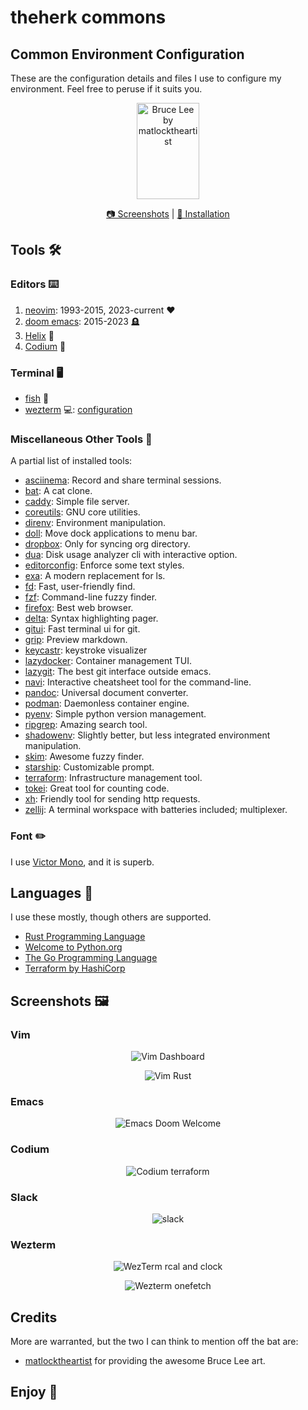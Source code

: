 # theherk commons
## Common Environment Configuration

These are the configuration details and files I use to configure my environment. Feel free to peruse if it suits you.

<p align="center"><img src="./img/bruce-matlocktheartist_200w.png" alt="Bruce Lee by matlocktheartist" width="100" height="154"/></p>

<p align="center"><a href="#screenshots"> 📷️ Screenshots</a> | <a href="./INSTALLATION.md"> 🚀 Installation</a></p>

## Tools 🛠️

### Editors ⌨️

1. [neovim](https://neovim.io/): 1993-2015, 2023-current ❤️
2. [doom emacs](https://github.com/doomemacs/doomemacs): 2015-2023 🪦
3. [Helix](https://helix-editor.com/) 🦀
4. [Codium](https://vscodium.com/) 🤒

### Terminal 🖥️

- [fish](https://fishshell.com/) 🐠
- [wezterm](https://wezfurlong.org/wezterm/) 💻: [configuration](.config/wezterm/wezterm.lua)

### Miscellaneous Other Tools 🎒

A partial list of installed tools:

- [asciinema](https://asciinema.org/): Record and share terminal sessions.
- [bat](https://github.com/sharkdp/bat): A cat clone.
- [caddy](https://github.com/caddyserver/caddy): Simple file server.
- [coreutils](https://www.gnu.org/software/coreutils/): GNU core utilities.
- [direnv](https://direnv.net/): Environment manipulation.
- [doll](https://github.com/xiaogdgenuine/Doll): Move dock applications to menu bar.
- [dropbox](https://formulae.brew.sh/cask/dropbox): Only for syncing org directory.
- [dua](https://github.com/Byron/dua-cli): Disk usage analyzer cli with interactive option.
- [editorconfig](https://editorconfig.org/): Enforce some text styles.
- [exa](https://the.exa.website/): A modern replacement for ls.
- [fd](https://github.com/sharkdp/fd): Fast, user-friendly find.
- [fzf](https://github.com/junegunn/fzf): Command-line fuzzy finder.
- [firefox](https://www.mozilla.org/en-US/firefox/new/): Best web browser.
- [delta](https://github.com/dandavison/delta): Syntax highlighting pager.
- [gitui](https://github.com/extrawurst/gitui): Fast terminal ui for git.
- [grip](https://github.com/joeyespo/grip): Preview markdown.
- [keycastr](https://github.com/keycastr/keycastr): keystroke visualizer
- [lazydocker](https://github.com/jesseduffield/lazydocker): Container management TUI.
- [lazygit](https://github.com/jesseduffield/lazygit): The best git interface outside emacs.
- [navi](https://github.com/denisidoro/navi): Interactive cheatsheet tool for the command-line.
- [pandoc](https://pandoc.org/): Universal document converter.
- [podman](https://podman.io/): Daemonless container engine.
- [pyenv](https://github.com/pyenv/pyenv): Simple python version management.
- [ripgrep](https://github.com/BurntSushi/ripgrep): Amazing search tool.
- [shadowenv](https://github.com/Shopify/shadowenv): Slightly better, but less integrated environment manipulation.
- [skim](https://github.com/lotabout/skim): Awesome fuzzy finder.
- [starship](https://starship.rs/): Customizable prompt.
- [terraform](https://www.terraform.io/): Infrastructure management tool.
- [tokei](https://github.com/XAMPPRocky/tokei): Great tool for counting code.
- [xh](https://github.com/ducaale/xh): Friendly tool for sending http requests.
- [zellij](https://zellij.dev/): A terminal workspace with batteries included; multiplexer.

### Font ✏️

I use [Victor Mono](https://rubjo.github.io/victor-mono/), and it is superb.

## Languages 📙

I use these mostly, though others are supported.

- [Rust Programming Language](https://www.rust-lang.org/)
- [Welcome to Python.org](https://www.python.org/)
- [The Go Programming Language](https://go.dev/)
- [Terraform by HashiCorp](https://www.terraform.io/)

## Screenshots 🖼️

### Vim

<p align="center"><img src="./img/vim-dash.png" alt="Vim Dashboard" /></p>
<p align="center"><img src="./img/vim-rust.png" alt="Vim Rust" /></p>

### Emacs

<p align="center"><img src="./img/emacs-doom.png" alt="Emacs Doom Welcome" /></p>

### Codium

<p align="center"><img src="./img/codium.png" alt="Codium terraform" /></p>

### Slack

<p align="center"><img src="./img/slack.png" alt="slack" /></p>

### Wezterm

<p align="center"><img src="./img/wezterm-cal-and-clock.png" alt="WezTerm rcal and clock" /></p>
<p align="center"><img src="./img/wezterm-onefetch.png" alt="Wezterm onefetch" /></p>

## Credits

More are warranted, but the two I can think to mention off the bat are:

- [matlocktheartist](https://www.deviantart.com/matlocktheartist/art/Bruce-Lee-Puzzled-322967405) for providing the awesome Bruce Lee art.

## Enjoy 🤗
